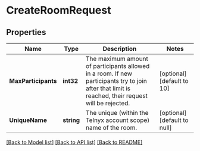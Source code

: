 # CreateRoomRequest

## Properties
Name | Type | Description | Notes
------------ | ------------- | ------------- | -------------
**MaxParticipants** | **int32** | The maximum amount of participants allowed in a room. If new participants try to join after that limit is reached, their request will be rejected. | [optional] [default to 10]
**UniqueName** | **string** | The unique (within the Telnyx account scope) name of the room. | [optional] [default to null]

[[Back to Model list]](../README.md#documentation-for-models) [[Back to API list]](../README.md#documentation-for-api-endpoints) [[Back to README]](../README.md)

